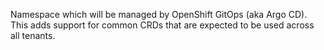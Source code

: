 Namespace which will be managed by OpenShift GitOps (aka Argo CD). This adds support for common CRDs that are expected to be used across all tenants.
